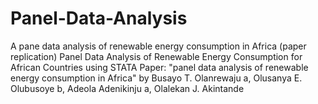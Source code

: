 # Panel-Data-Analysis
A pane data analysis of renewable energy consumption in Africa (paper replication)
Panel Data Analysis of Renewable Energy Consumption for African Countries using STATA
Paper: "panel data analysis of renewable energy consumption in Africa" by Busayo T. Olanrewaju a, Olusanya E. Olubusoye b, Adeola Adenikinju a,
Olalekan J. Akintande
